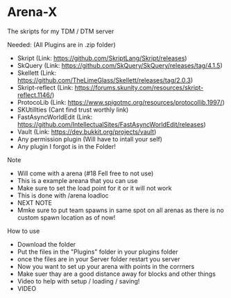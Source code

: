 # Arena-X
The skripts for my TDM / DTM server

Needed: (All Plugins are in .zip folder)
- Skript (Link: https://github.com/SkriptLang/Skript/releases)
- SkQuery (Link: https://github.com/SkQuery/SkQuery/releases/tag/4.1.5)
- Skellett (Link: https://github.com/TheLimeGlass/Skellett/releases/tag/2.0.3)
- Skript-reflect (Link: https://forums.skunity.com/resources/skript-reflect.1146/)
- ProtocoLib (Link: https://www.spigotmc.org/resources/protocollib.1997/)
- SKUtillties (Cant find trust worthly link)
- FastAsyncWorldEdit (Link: https://github.com/IntellectualSites/FastAsyncWorldEdit/releases)
- Vault (Link: https://dev.bukkit.org/projects/vault)
- Any permission plugin (Will have to intall your self)
- Any plugin I forgot is in the Folder!


Note
- Will come with a arena (#18 Fell free to not use)
- This is a example areana that you can use
- Make sure to set the load point for it or it will not work
- This is done with /arena loadloc
- NEXT NOTE
- Mmke sure to put team spawns in same spot on all arenas as there is no custom spawn location as of now!


How to use
- Download the folder
- Put the files in the "Plugins" folder in your plugins folder
- once the files are in your Server folder restart you server
- Now you want to set up your arena with points in the corrners 
- Make suer thay are a good distance away for blocks and other things
- Video to help with setup / loading / saving!
- VIDEO
